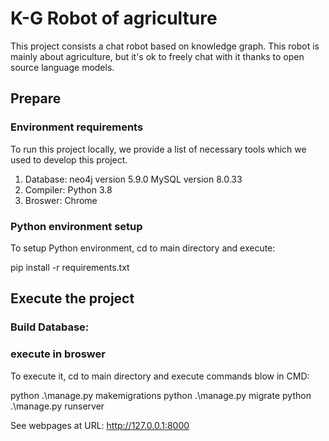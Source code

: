 # K-G Robot of agriculture
This project consists a chat robot based on knowledge graph. This robot is mainly about agriculture, but it's ok
to freely chat with it thanks to open source language models.

## Prepare
### Environment requirements
To run this project locally, we provide a list of necessary tools which we used to develop this project.

1. Database:
   neo4j version 5.9.0
   MySQL version 8.0.33
2. Compiler:
   Python 3.8
3. Broswer:
   Chrome
   
### Python environment setup
To setup Python environment, cd to main directory and execute:

pip install -r requirements.txt

## Execute the project
### Build Database:
   
### execute in broswer
To execute it, cd to main directory and execute commands blow in CMD:

python .\manage.py makemigrations
python .\manage.py migrate
python .\manage.py runserver

See webpages at URL: http://127.0.0.1:8000
